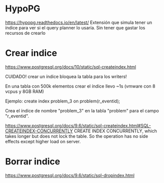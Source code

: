 # HypoPG
https://hypopg.readthedocs.io/en/latest/
Extensión que simula tener un índice para ver si el query planner lo usaría. Sin tener que gastar los recursos de crearlo


# Crear indice
https://www.postgresql.org/docs/10/static/sql-createindex.html

CUIDADO! crear un índice bloquea la tabla para los writers!

En una tabla con 500k elementos crear el índice llevo ~1s (vmware con 8 vcpus y 8GB RAM)


Ejemplo:
create index problem_3 on problem(r_eventid);

Crea el índice de nombre "problem_3" en la tabla "problem" para el campo "r_eventid".



https://www.postgresql.org/docs/9.6/static/sql-createindex.html#SQL-CREATEINDEX-CONCURRENTLY
CREATE INDEX CONCURRENTLY, which takes longer but does not lock the table. So the operation has no side effects except higher load on server.



# Borrar indice
https://www.postgresql.org/docs/9.6/static/sql-dropindex.html
